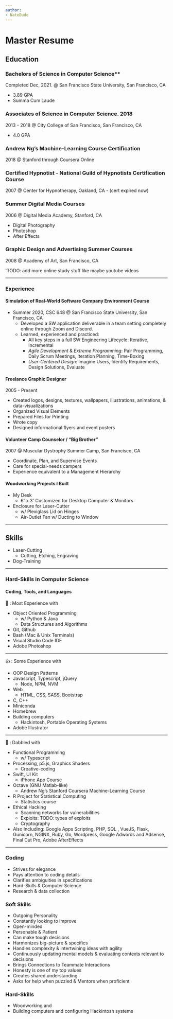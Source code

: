 ```yaml
---
author:
- NateDude
---
```


# Master Resume

## Education

### Bachelors of Science in Computer Science**

Completed Dec, 2021. @ San Francisco State
University, San Francisco, CA

- 3.89 GPA
- Summa Cum Laude

### Associates of Science in Computer Science. 2018

2013 - 2018 @ City College of San Francisco, San Francisco, CA

- 4.0 GPA

### Andrew Ng’s Machine-Learning Course Certification

2018 @ Stanford through Coursera Online

### Certified Hypnotist - National Guild of Hypnotists Certification Course

2007 @ Center for Hypnotherapy, Oakland, CA - (cert expired now)

### Summer Digital Media Courses

2006 @ Digital Media Academy, Stanford, CA

- Digital Photography
- Photoshop
- After Effects

### Graphic Design and Advertising Summer Courses

2008 @ Academy of Art, San Francisco, CA

'TODO: add more online study stuff like maybe youtube videos

---

### Experience

#### **Simulation of Real-World Software Company Environment Course**

- Summer 2020, CSC 648 @ San Francisco State University, San Francisco, CA
  - Developed a SW application deliverable in a team setting completely online through Zoom and Discord.
  - Learned, experienced and practiced:
    - All key steps in a full SW Engineering Lifecycle: Iterative, Incremental
    - _Agile Development_ & _Extreme Programming_: Pair Programming, Daily Scrum Meetings, Iteration Planning, Time-Boxing
    - _User-Centered Design_: Imagine Users, Identify Requirements, Design Solutions, Evaluate

#### **Freelance Graphic Designer**

2005 - Present

- Created logos, designs, textures, wallpapers, illustrations, animations, & data-visualizations
- Organized Visual Elements
- Prepared Files for Printing
- Wrote copy
- Designed informational flyers and event posters

#### **Volunteer Camp Counselor / “Big Brother”**

2007 @ Muscular Dystrophy Summer Camp, San Francisco, CA

- Coordinate, Plan, and Supervise Events
- Care for special-needs campers
- Experience equivalent to a Management Hierarchy

#### **Woodworking Projects I Built**

- My Desk
  - 6' x 3' Customized for Desktop Computer & Monitors
- Enclosure for Laser-Cutter
  - w/ Plexiglass Lid on Hinges
  - Air-Outlet Fan w/ Ducting to Window

---

## Skills
<!-- make a table? or into a list or two lists? -->
- Laser-Cutting
  - Cutting, Etching, Engraving
- Dog-Training

---

### Hard-Skills in Computer Science

#### Coding, Tools, and Languages

💯 : Most Experience with

- Object Oriented Programming
  - w/ Python & Java
  - Data Structures and Algorithms
- Git, Github
- Bash (Mac & Unix Terminals)
- Visual Studio Code IDE
- Adobe Photoshop

---

👍 : Some Experience with

- OOP Design Patterns
- Javascript, Typescript, jQuery
  - Node, NPM, NVM
- Web
  - HTML, CSS, SASS, Bootstrap
- C, C++
- Miniconda
- Homebrew
- Building computers
  - Hackintosh, Portable Operating Systems
- Adobe Illustrator

---

🤏 : Dabbled with

- Functional Programming
  - w/ Typescript
- Processing, p5.js, Graphics Shaders
  - Creative-coding
- Swift, UI Kit
  - iPhone App Course
- Octave (GNU Matlab-like)
  - Andrew Ng’s Stanford Coursera Machine-Learning Course
- R Project for Statistical Computing
  - Statistics course
- Ethical Hacking
  - Scanning networks for vulnerabilities
  - Exploits: TODO: types of exploits
  - Cryptography
- Also Including: Google Apps Scripting, PHP, SQL , VueJS, Flask, Gunicorn, NGINX, Ruby, Go, Wordpress, Google Adwords and Adsense, Final Cut Pro, Adobe AfterEffects

---

### Coding

- Strives for elegance
- Pays attention to coding details
- Clarifies ambiguities in specifications
- Hard-Skills & Computer Science
- Research & data collection

### Soft Skills

- Outgoing Personality
- Constantly looking to improve
- Open-minded
- Personable & Patient
- Can make tough decisions
- Harmonizes big-picture & specifics
- Handles complexity & intertwining ideas with agility
- Continuously updating mental models & evaluating contexts relevant to decisions
- Brings Connections to Teammate Interactions
- Honesty is one of my top values
- Creates shared understanding
- Asks for help when puzzled & Mentors when proficient

### Hard-Skills

- Woodworking and
- Building computers and configuring Hackintosh systems
